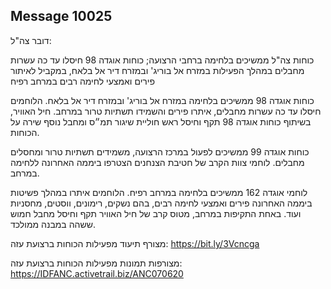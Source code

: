 ## Message 10025

דובר צה"ל:

כוחות צה"ל ממשיכים בלחימה ברחבי הרצועה; כוחות אוגדה 98 חיסלו עד כה עשרות מחבלים במהלך הפעילות במזרח אל בוריג' ובמזרח דיר אל בלאח, במקביל לאיתור פירים ואמצעי לחימה רבים במרחב רפיח

כוחות אוגדה 98 ממשיכים בלחימה במזרח אל בוריג' ובמזרח דיר אל בלאח. הלוחמים חיסלו עד כה עשרות מחבלים, איתרו פירים והשמידו תשתיות טרור במרחב. 
חיל האוויר, בשיתוף כוחות אוגדה 98 תקף וחיסל ראש חוליית שיגור תמ״ס ומחבל נוסף שירה על הכוחות. 

כוחות אוגדה 99 ממשיכים לפעול במרכז הרצועה, משמידים תשתיות טרור ומחסלים מחבלים. לוחמי צוות הקרב של חטיבת הצנחנים הצטרפו ביממה האחרונה ללחימה במרחב.

לוחמי אוגדה 162 ממשיכים בלחימה במרחב רפיח. 
הלוחמים איתרו במהלך פשיטות ביממה האחרונה פירים ואמצעי לחימה רבים, בהם נשקים, רימונים, ווסטים, מחסניות ועוד. 
באחת התקיפות במרחב, מטוס קרב של חיל האוויר תקף וחיסל מחבל חמוש ששהה במבנה ממולכד.

מצורף תיעוד מפעילות הכוחות ברצועת עזה: https://bit.ly/3Vcncga

מצורפות תמונות מפעילות הכוחות ברצועת עזה: https://IDFANC.activetrail.biz/ANC070620

